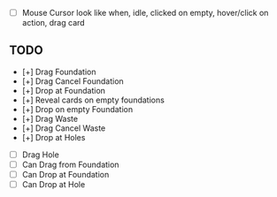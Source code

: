 - [ ] Mouse Cursor look like when, idle, clicked on empty, hover/click on action, drag card


## TODO

- [+] Drag Foundation
- [+] Drag Cancel Foundation
- [+] Drop at Foundation
- [+] Reveal cards on empty foundations
- [+] Drop on empty Foundation
- [+] Drag Waste
- [+] Drag Cancel Waste
- [+] Drop at Holes
- [ ] Drag Hole
- [ ] Can Drag from Foundation
- [ ] Can Drop at Foundation
- [ ] Can Drop at Hole
